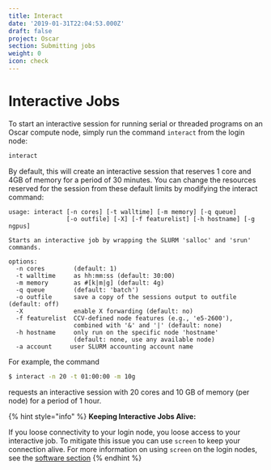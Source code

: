 ```yaml
---
title: Interact
date: '2019-01-31T22:04:53.000Z'
draft: false
project: Oscar
section: Submitting jobs
weight: 0
icon: check
---
```


# Interactive Jobs

To start an interactive session for running serial or threaded programs on an Oscar compute node, simply run the command `interact` from the login node:

```bash
interact
```

By default, this will create an interactive session that reserves 1 core and 4GB of memory for a period of 30 minutes. You can change the resources reserved for the session from these default limits by modifying the interact command:

```text
usage: interact [-n cores] [-t walltime] [-m memory] [-q queue]
                [-o outfile] [-X] [-f featurelist] [-h hostname] [-g ngpus]

Starts an interactive job by wrapping the SLURM 'salloc' and 'srun' commands.

options:
  -n cores        (default: 1)
  -t walltime     as hh:mm:ss (default: 30:00)
  -m memory       as #[k|m|g] (default: 4g)
  -q queue        (default: 'batch')
  -o outfile      save a copy of the sessions output to outfile (default: off)
  -X              enable X forwarding (default: no)
  -f featurelist  CCV-defined node features (e.g., 'e5-2600'),
                  combined with '&' and '|' (default: none)
  -h hostname     only run on the specific node 'hostname'
                  (default: none, use any available node)
  -a account     user SLURM accounting account name
```

For example, the command

```bash
$ interact -n 20 -t 01:00:00 -m 10g
```

requests an interactive session with 20 cores and 10 GB of memory \(per node\) for a period of 1 hour.

{% hint style="info" %}
**Keeping Interactive Jobs Alive:**

If you loose connectivity to your login node, you loose access to your interactive job. To mitigate this issue you can use `screen` to keep your connection alive. For more information on using `screen` on the login nodes, see the [software section](../../../software/screen.md)
{% endhint %}

